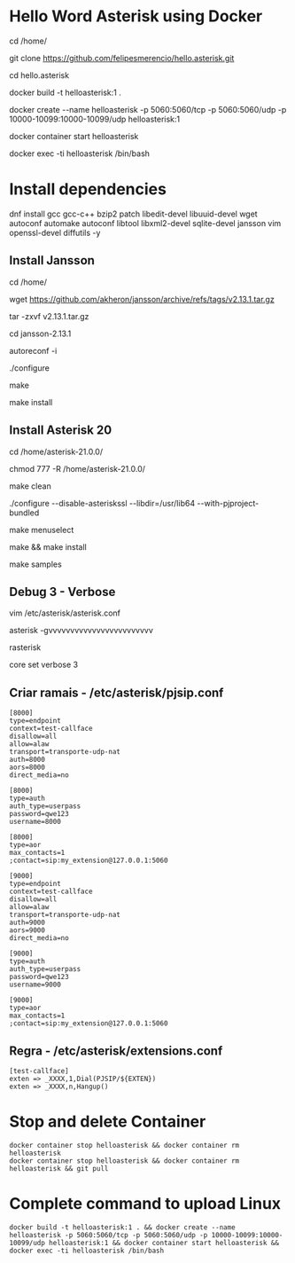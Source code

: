 # Hello Word Asterisk using Docker

cd /home/

git clone https://github.com/felipesmerencio/hello.asterisk.git

cd hello.asterisk

docker build -t helloasterisk:1 .

docker create --name helloasterisk -p 5060:5060/tcp -p 5060:5060/udp -p 10000-10099:10000-10099/udp helloasterisk:1

docker container start helloasterisk

docker exec -ti helloasterisk /bin/bash

# Install dependencies

dnf install gcc gcc-c++ bzip2 patch libedit-devel libuuid-devel wget autoconf automake autoconf libtool libxml2-devel sqlite-devel jansson vim openssl-devel diffutils -y

## Install Jansson

cd /home/

wget https://github.com/akheron/jansson/archive/refs/tags/v2.13.1.tar.gz

tar -zxvf v2.13.1.tar.gz

cd jansson-2.13.1

autoreconf -i

./configure

make

make install

## Install Asterisk 20

cd /home/asterisk-21.0.0/

chmod 777 -R /home/asterisk-21.0.0/

make clean

./configure --disable-asteriskssl --libdir=/usr/lib64 --with-pjproject-bundled

make menuselect

make && make install

make samples

## Debug 3 - Verbose

vim /etc/asterisk/asterisk.conf

asterisk -gvvvvvvvvvvvvvvvvvvvvvvvv

rasterisk

core set verbose 3

## Criar ramais - /etc/asterisk/pjsip.conf

```
[8000]
type=endpoint
context=test-callface
disallow=all
allow=alaw
transport=transporte-udp-nat
auth=8000
aors=8000
direct_media=no

[8000]
type=auth
auth_type=userpass
password=qwe123
username=8000

[8000]
type=aor
max_contacts=1
;contact=sip:my_extension@127.0.0.1:5060

[9000]
type=endpoint
context=test-callface
disallow=all
allow=alaw
transport=transporte-udp-nat
auth=9000
aors=9000
direct_media=no

[9000]
type=auth
auth_type=userpass
password=qwe123
username=9000

[9000]
type=aor
max_contacts=1
;contact=sip:my_extension@127.0.0.1:5060
```

## Regra - /etc/asterisk/extensions.conf

```
[test-callface]
exten => _XXXX,1,Dial(PJSIP/${EXTEN})
exten => _XXXX,n,Hangup()
```

# Stop and delete Container

```
docker container stop helloasterisk && docker container rm helloasterisk
docker container stop helloasterisk && docker container rm helloasterisk && git pull
```

# Complete command to upload Linux

```
docker build -t helloasterisk:1 . && docker create --name helloasterisk -p 5060:5060/tcp -p 5060:5060/udp -p 10000-10099:10000-10099/udp helloasterisk:1 && docker container start helloasterisk && docker exec -ti helloasterisk /bin/bash
```
